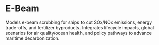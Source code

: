 # E-Beam
Models e-beam scrubbing for ships to cut SOx/NOx emissions, energy trade-offs, and fertilizer byproducts. Integrates lifecycle impacts, global scenarios for air quality/ocean health, and policy pathways to advance maritime decarbonization.
